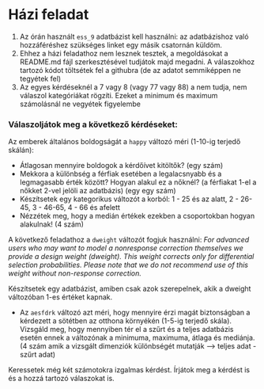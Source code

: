 # Házi feladat

1) Az órán használt `ess_9` adatbázist kell használni: az adatbázishoz való hozzáféréshez szükséges linket egy másik csatornán küldöm.
2) Ehhez a házi feladathoz nem lesznek tesztek, a megoldásokat a README.md fájl szerkesztésével tudjátok majd megadni. A válaszokhoz tartozó kódot töltsétek fel a githubra (de az adatot semmiképpen ne tegyétek fel)
3) Az egyes kérdéseknél a 7 vagy 8 (vagy 77 vagy 88) a nem tudja, nem válaszol kategóriákat rögzíti. Ezeket a minimum és maximum számolásnál ne vegyétek figyelembe

### Válaszoljátok meg a következő kérdéseket:

Az emberek általános boldogságát a `happy` változó méri (1-10-ig terjedő skálán): 
- Átlagosan mennyire boldogok a kérdőívet kitöltők? (egy szám)
- Mekkora a különbség a férfiak esetében a legalacsnyabb és a legmagasabb érték között? Hogyan alakul ez a nőknél? (a férfiakat 1-el a nőkket 2-vel jelöli az adatbázis) (egy egy szám)
- Készítsetek egy kategorikus változót a korból: 1 - 25 és az alatt, 2 - 26-45, 3 - 46-65, 4 - 66 és afelett
- Nézzétek meg, hogy a medián értékek ezekben a csoportokban hogyan alakulnak! (4 szám)  

A következő feladathoz a `dweight` változót fogjuk használni: *For advanced users who may want to model a nonresponse correction themselves we provide a design weight (dweight). This weight corrects only for differential selection probabilities. Please note that we do not recommend use of this weight without non-response correction.*

Készítsetek egy adatbázist, amiben csak azok szerepelnek, akik a dweight változóban 1-es értéket kapnak.
- Az `aesfdrk` változó azt méri, hogy mennyire érzi magát biztonságban a kérdezett a sötétben az otthona környékén (1-5-ig terjedő skála). Vizsgáld meg, hogy mennyiben tér el a szűrt és a teljes adatbázis esetén ennek a változónak a minimuma, maximuma, átlaga és mediánja. (4 szám amik a vizsgált dimenziók különbségét mutatják --> teljes adat - szűrt adat)

Keressetek még két számotokra izgalmas kérdést. Írjátok meg a kérdést is és a hozzá tartozó válaszokat is.

